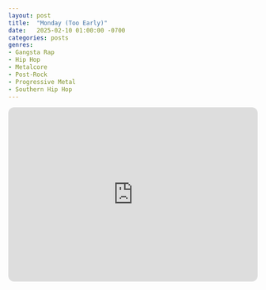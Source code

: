 ```yaml
---
layout: post
title:  "Monday (Too Early)"
date:   2025-02-10 01:00:00 -0700
categories: posts
genres:
- Gangsta Rap
- Hip Hop
- Metalcore
- Post-Rock
- Progressive Metal
- Southern Hip Hop
---
```

<iframe style="border-radius:12px" src="https://open.spotify.com/embed/playlist/6BU18IHrpJ68BY3IIoz5eE?utm_source=generator" width="100%" height="352" frameBorder="0" allowfullscreen="" allow="autoplay; clipboard-write; encrypted-media; fullscreen; picture-in-picture" loading="lazy"></iframe>